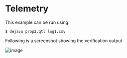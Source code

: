 # Telemetry


This example can be run using:
```
$ dejavu prop2.qtl log1.csv
```

Following is a screenshot showing the verification output

![image](https://user-images.githubusercontent.com/56625259/232655334-1452c538-0cdd-48a3-9ebd-37369ededf80.png)
